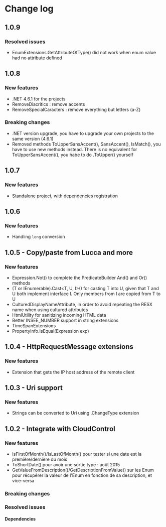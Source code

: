 # Change log

## 1.0.9

### Resolved issues
 - EnumExtensions.GetAttributeOfType() did not work when enum value had no attribute defined

## 1.0.8

### New features
 - .NET 4.6.1 for the projects
 - RemoveDiacritics : remove accents
 - RemoveSpecialCaracters : remove everything but letters (a-Z)

### Breaking changes
 - .NET version upgrade, you have to upgrade your own projects to the same version (4.6.1)
 - Removed methods ToUpperSansAccent(), SansAccent(), IsMatch(), you have to use new methods instead. There is no equivalent for ToUpperSansAccent(), you habe to do .ToUpper() yourself

## 1.0.7

### New features
 - Standalone project, with dependencies registration

## 1.0.6

### New features
 - Handling `long` conversion

## 1.0.5 - Copy/paste from Lucca and more

### New features
 - Expression.Not() to complete the PredicateBuilder And() and Or() methods
 - (T or IEnumerable<T>).Cast<T, U, I>() for casting T into U, given that T and U both implement interface I. Only members from I are copied from T to U
 - CulturedDisplayNameAttribute, in order to avoid repeating the RESX name when using cultured attributes
 - HtmlUtility for sanitizing incoming HTML data
 - Better INSEE_NUMBER support in string extensions
 - TimeSpanExtensions
 - PropertyInfo.IsEqual(Expression exp)

## 1.0.4 - HttpRequestMessage extensions

### New features
 - Extension that gets the IP host address of the remote client

## 1.0.3 - Uri support

### New features
 - Strings can be converted to Uri using .ChangeType extension

## 1.0.2 - Integrate with CloudControl

### New features
 - IsFirstOfMonth()/IsLastOfMonth() pour tester si une date est  la première/dernière du mois
 - ToShortDate() pour avoir une sortie type : août 2015
 - GetValueFromDescription()/GetDescriptionFromValue() sur les Enum pour récupérer la valeur de l'Enum en fonction de sa description, et vice-versa

### Breaking changes

### Resolved issues

#### Dependencies
